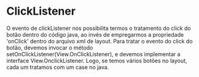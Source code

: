 # ClickListener
O evento de clickListener nos possibilita termos o tratamento do click do botão dentro do código java, ao invés de empregarmos a
propriedade 'onClick' dentro do arquivo xml de layout.
Para tratar o evento do click do botão, devemos invocar o método setOnClickListener(View.OnClickListener), e devemos implementar a interface
View.OnclickListener. Logo, se temos vários botões no layout, cada um tratamos com um case no java.
